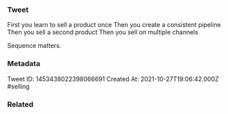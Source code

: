 ### Tweet
First you learn to sell a product once 
Then you create a consistent pipeline
Then you sell a second product
Then you sell on multiple channels

Sequence matters.

### Metadata
Tweet ID: 1453438022398066691
Created At: 2021-10-27T19:06:42.000Z
#selling

### Related

